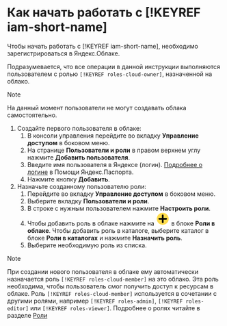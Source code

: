 # Как начать работать c [!KEYREF iam-short-name]

Чтобы начать работать с [!KEYREF iam-short-name], необходимо зарегистрироваться в Яндекс.Облаке.

Подразумевается, что все операции в данной инструкции выполняются пользователем с ролью `[!KEYREF roles-cloud-owner]`, назначенной на облако.

> [!NOTE]
>
> На данный момент пользователи не могут создавать облака самостоятельно.

1. Создайте первого пользователя в облаке:
    1. В консоли управления перейдите во вкладку **Управление доступом** в боковом меню.
    1. На странице **Пользователи и роли** в правом верхнем углу нажмите **Добавить пользователя**.
    1. Введите имя пользователя в Яндексе (логин). [Подробнее о логине](https://yandex.ru/support/passport/authorization/registration.html#login) в Помощи Яндекс.Паспорта.
    1. Нажмите кнопку **Добавить**.
1. Назначьте созданному пользователю роли:
    1. Перейдите во вкладку **Управление доступом** в боковом меню.
    1. Выберите вкладку **Пользователи и роли**.
    1. В строке с нужным пользователем нажмите **Настроить роли**.
    1. Чтобы добавить роль в облаке нажмите на ![](../_assets/plus-sign.svg) в блоке **Роли в облаке**.
    Чтобы добавить роль в каталоге, выберите каталог в блоке **Роли в каталогах** и нажмите **Назначить роль**.
    1. Выберите необходимую роль из списка.

> [!NOTE]
>
> При создании нового пользователя в облаке ему автоматически назначается роль `[!KEYREF roles-cloud-member]` на это облако. Эта роль необходима, чтобы пользователь смог получить доступ к ресурсам в облаке. Роль `[!KEYREF roles-cloud-member]` используется в сочетании с другими ролями, например `[!KEYREF roles-admin]`, `[!KEYREF roles-editor]` или `[!KEYREF roles-viewer]`. Подробнее о ролях читайте в разделе [Роли](concepts/access-control/roles.md)